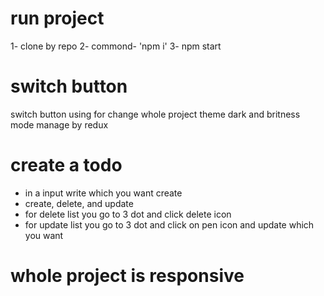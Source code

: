 # run project

1- clone by repo
2- commond- 'npm i'
3- npm start

# switch button 
switch button using for change whole project theme dark and britness mode
manage by redux

# create a todo

- in a input write which you want create
- create, delete, and update 
- for delete list you go to 3 dot and click delete icon
- for update list you go to 3 dot and click on pen icon and update which you want

# whole project is responsive

